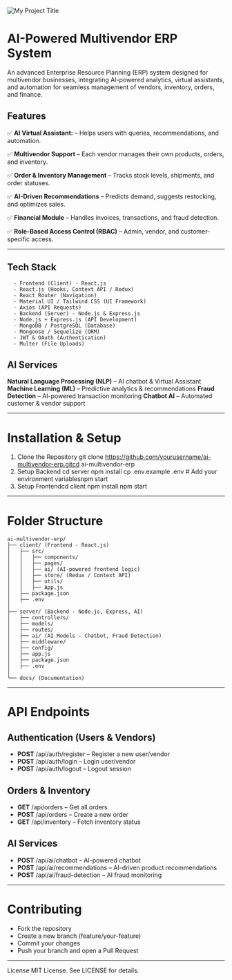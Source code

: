 ![My Project Title](asset/erp_aiMultiVendor.png)

# AI-Powered Multivendor ERP System

An advanced Enterprise Resource Planning (ERP) system designed for multivendor businesses, integrating AI-powered analytics, virtual assistants, and automation for seamless management of vendors, inventory, orders, and finance.

## Features

✅ **AI Virtual Assistant:**
           – Helps users with queries, recommendations, and automation.

✅ **Multivendor Support**
           – Each vendor manages their own products, orders, and inventory.

✅ **Order & Inventory Management**
           – Tracks stock levels, shipments, and order statuses.

✅ **AI-Driven Recommendations**
           – Predicts demand, suggests restocking, and optimizes sales.

✅ **Financial Module**
           – Handles invoices, transactions, and fraud detection.

✅ **Role-Based Access Control (RBAC)**
           – Admin, vendor, and customer-specific access.

---

## Tech Stack

      - Frontend (Client) - React.js
      - React.js (Hooks, Context API / Redux)
      - React Router (Navigation)
      - Material UI / Tailwind CSS (UI Framework)
      - Axios (API Requests)
      - Backend (Server) - Node.js & Express.js
      - Node.js + Express.js (API Development)
      - MongoDB / PostgreSQL (Database)
      - Mongoose / Sequelize (ORM)
      - JWT & OAuth (Authentication)
      - Multer (File Uploads)

## AI Services

**Natural Language Processing (NLP)**
– AI chatbot & Virtual Assistant
**Machine Learning (ML)**
– Predictive analytics & recommendations
**Fraud Detection**
– AI-powered transaction monitoring
**Chatbot AI**
– Automated customer & vendor support

---

# Installation & Setup

1. Clone the Repository
git clone <https://github.com/yourusername/ai-multivendor-erp.gitcd> ai-multivendor-erp
2. Setup Backend
cd server
npm install
cp .env.example .env # Add your environment variablesnpm start
3. Setup Frontendcd
client
npm install
npm start

---

# Folder Structure

```
ai-multivendor-erp/
├── client/ (Frontend - React.js)
│   ├── src/
│   │   ├── components/ 
│   │   ├── pages/
│   │   ├── ai/ (AI-powered frontend logic)
│   │   ├── store/ (Redux / Context API)
│   │   ├── utils/
│   │   ├── App.js
│   ├── package.json
│   ├── .env
│
├── server/ (Backend - Node.js, Express, AI)
│   ├── controllers/
│   ├── models/
│   ├── routes/
│   ├── ai/ (AI Models - Chatbot, Fraud Detection)
│   ├── middleware/
│   ├── config/
│   ├── app.js
│   ├── package.json
│   ├── .env
│
└── docs/ (Documentation)
```

---

# API Endpoints

## Authentication (Users & Vendors)

- **POST** /api/auth/register – Register a new user/vendor
- **POST** /api/auth/login – Login user/vendor
- **POST** /api/auth/logout – Logout session

## Orders & Inventory

- **GET** /api/orders – Get all orders
- **POST** /api/orders – Create a new order
- **GET** /api/inventory – Fetch inventory status

## AI Services

- **POST** /api/ai/chatbot – AI-powered chatbot
- **POST** /api/ai/recommendations – AI-driven product recommendations
- **POST** /api/ai/fraud-detection – AI fraud monitoring

---

# Contributing

- Fork the repository
- Create a new branch (feature/your-feature)
- Commit your changes
- Push your branch and open a Pull Request

---

License
MIT License. See LICENSE for details.

